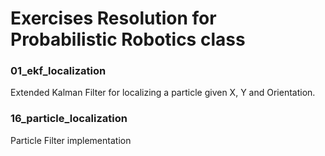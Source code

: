# Exercises Resolution for Probabilistic Robotics class

### 01_ekf_localization
Extended Kalman Filter for localizing a particle given X, Y and Orientation.

### 16_particle_localization
Particle Filter implementation

